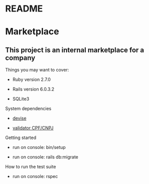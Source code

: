 # README
<h1>Marketplace</h1>

<h2>This project is an internal marketplace for a company</h2>

Things you may want to cover:

* Ruby version  2.7.0

* Rails version 6.0.3.2

* SQLite3

System dependencies

* <a href="https://github.com/heartcombo/devise">devise</a>

* <a href="https://github.com/fnando/cpf_cnpj">validator CPF/CNPJ</a>

Getting started

* run on console: bin/setup
 
* run on console: rails db:migrate

How to run the test suite

* run on console: rspec



